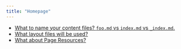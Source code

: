 ```yaml
---
title: "Homepage"
---
```


- [What to name your content files? `foo.md` vs `index.md` vs `_index.md`.](/single-vs-list/)
- [What layout files will be used?](/layout-lookup/)    
- [What about Page Resources?](/page-resources/)
